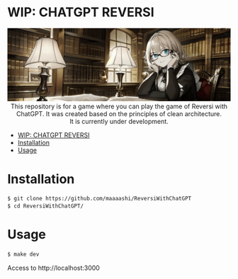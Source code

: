 # WIP: CHATGPT REVERSI

<div><img src="./docs/images/main.png" /></div>

<div align="center">This repository is for a game where you can play the game of Reversi with ChatGPT. It was created based on the principles of clean architecture.</div>
<div align="center">It is currently under development.</div>

- [WIP: CHATGPT REVERSI](#wip-chatgpt-reversi)
- [Installation](#installation)
- [Usage](#usage)

# Installation

```bash
$ git clone https://github.com/maaaashi/ReversiWithChatGPT
$ cd ReversiWithChatGPT/
```

# Usage

```bash
$ make dev
```

Access to http://localhost:3000

<!-- # Test

```bash
# Run test
$ npm run test:watch
``` -->
